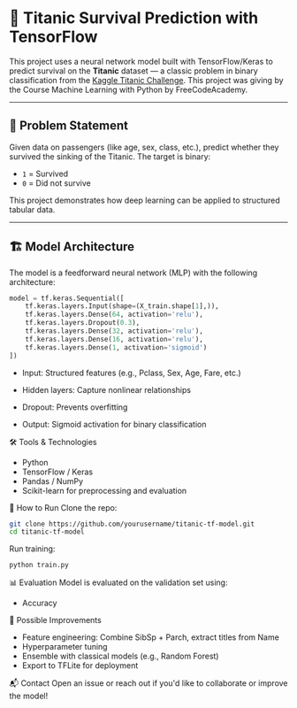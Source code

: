 # 🚢 Titanic Survival Prediction with TensorFlow

This project uses a neural network model built with TensorFlow/Keras to predict survival on the **Titanic** dataset — a classic problem in binary classification from the [Kaggle Titanic Challenge](https://www.kaggle.com/c/titanic).
This project was giving by the Course Machine Learning with Python by FreeCodeAcademy.


---

## 🧠 Problem Statement

Given data on passengers (like age, sex, class, etc.), predict whether they survived the sinking of the Titanic. The target is binary:

- `1` = Survived  
- `0` = Did not survive

This project demonstrates how deep learning can be applied to structured tabular data.

---

## 🏗️ Model Architecture

The model is a feedforward neural network (MLP) with the following architecture:

```python
model = tf.keras.Sequential([
    tf.keras.layers.Input(shape=(X_train.shape[1],)),
    tf.keras.layers.Dense(64, activation='relu'),
    tf.keras.layers.Dropout(0.3),
    tf.keras.layers.Dense(32, activation='relu'),
    tf.keras.layers.Dense(16, activation='relu'),
    tf.keras.layers.Dense(1, activation='sigmoid')
])
```
- Input: Structured features (e.g., Pclass, Sex, Age, Fare, etc.)

- Hidden layers: Capture nonlinear relationships

- Dropout: Prevents overfitting

- Output: Sigmoid activation for binary classification
  
🛠️ Tools & Technologies
- Python
- TensorFlow / Keras
- Pandas / NumPy
- Scikit-learn for preprocessing and evaluation

🚀 How to Run
Clone the repo:

```bash
git clone https://github.com/yourusername/titanic-tf-model.git
cd titanic-tf-model
```

Run training:
```bash
python train.py
```
📊 Evaluation
Model is evaluated on the validation set using:
- Accuracy

🔮 Possible Improvements
- Feature engineering: Combine SibSp + Parch, extract titles from Name
- Hyperparameter tuning
- Ensemble with classical models (e.g., Random Forest)
- Export to TFLite for deployment

📬 Contact
Open an issue or reach out if you'd like to collaborate or improve the model!
